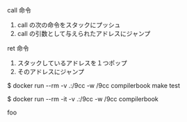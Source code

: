 call 命令
1. call の次の命令をスタックにプッシュ
2. call の引数として与えられたアドレスにジャンプ

ret 命令
1. スタックしているアドレスを１つポップ
2. そのアドレスにジャンプ

$ docker run --rm -v .:/9cc -w /9cc compilerbook make test

$ docker run --rm -it -v .:/9cc -w /9cc compilerbook

foo
